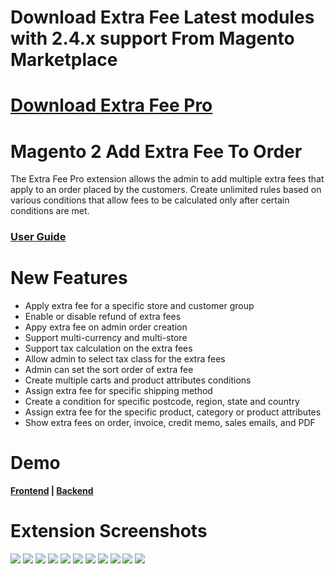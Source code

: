 # Download Extra Fee Latest modules with 2.4.x support From Magento Marketplace
# <a href="https://marketplace.magento.com/mageprince-module-extrafee-pro.html">Download Extra Fee Pro</a>

Magento 2 Add Extra Fee To Order
==============================

The Extra Fee Pro extension allows the admin to add multiple extra fees that apply to an order placed by the customers. Create unlimited rules based on various conditions that allow fees to be calculated only after certain conditions are met.

<h3><a href="https://commercemarketplace.adobe.com/media/catalog/product/mageprince-module-extrafee-pro-2-1-6-ece/user_guides.pdf">User Guide</a></h3>

# New Features
<ul>
<li>Apply extra fee for a specific store and customer group</li>
<li>Enable or disable refund of extra fees</li>
<li>Appy extra fee on admin order creation</li>
<li>Support multi-currency and multi-store</li>
<li>Support tax calculation on the extra fees</li>
<li>Allow admin to select tax class for the extra fees</li>
<li>Admin can set the sort order of extra fee</li>
<li>Create multiple carts and product attributes conditions </li>
<li>Assign extra fee for specific shipping method</li>
<li>Create a condition for specific postcode, region, state and country</li>
<li>Assign extra fee for the specific product, category or product attributes</li>
<li>Show extra fees on order, invoice, credit memo, sales emails, and PDF</li>
</ul>

# Demo

<b><a href="http://demo.mageprince.com/">Frontend</a>   |   <a href="http://demo.mageprince.com/admin">Backend</a></b>

# Extension Screenshots

<img src="https://commercemarketplace.adobe.com/media/catalog/product/9/8/9861_1_checkout_page_2.jpg"/>
<img src="https://commercemarketplace.adobe.com/media/catalog/product/2/4/24c3_11_configuration_2.jpg"/>
<img src="https://commercemarketplace.adobe.com/media/catalog/product/c/b/cb19_4_edit_fee_general_2.jpg"/>
<img src="https://commercemarketplace.adobe.com/media/catalog/product/7/5/7513_5_edit_fee_setting_2.jpg"/>
<img src="https://commercemarketplace.adobe.com/media/catalog/product/b/2/b2ed_6_edit_fee_customer_store_2.jpg"/>
<img src="https://commercemarketplace.adobe.com/media/catalog/product/2/f/2f1b_9_condition_category_2.jpg"/>
<img src="https://commercemarketplace.adobe.com/media/catalog/product/3/a/3af7_8_condition_product_2.jpg"/>
<img src="https://commercemarketplace.adobe.com/media/catalog/product/b/8/b85d_10_condition_cart_2.jpg"/>
<img src="https://commercemarketplace.adobe.com/media/catalog/product/c/1/c109_7_condition_product_selection_2.jpg"/>
<img src="https://commercemarketplace.adobe.com/media/catalog/product/2/f/2fab_2_menu_2.jpg"/>
<img src="https://commercemarketplace.adobe.com/media/catalog/product/1/2/12ef_3_admin_grid_2.jpg"/>

